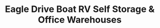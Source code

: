 ---
title: "Eagle Drive Boat RV Self Storage & Office Warehouses"
url: /baytown/eagle-drive-boat-rv-self-storage-and-office-warehouses/
shop: storage rental
---